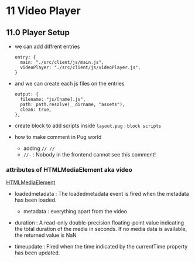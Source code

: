 # 11 Video Player

## 11.0 Player Setup

- we can add diffrent entries
  ```
  entry: {
  	main: "./src/client/js/main.js",
  	videoPlayer: "./src/client/js/videoPlayer.js",
  }
  ```
- and we can create each js files on the entries

  ```
  output: {
  	filename: "js/[name].js",
  	path: path.resolve(__dirname, "assets"),
  	clean: true,
  },
  ```

- create block to add scripts inside `layout.pug` : `block scripts`

- how to make comment in Pug world

  - adding `// // `
  - `//-` : Nobody in the frontend cannot see this comment!

### attributes of HTMLMediaElement aka video

[HTMLMediaElement](https://developer.mozilla.org/en-US/docs/Web/API/HTMLMediaElement)

- loadedmetadata : The loadedmetadata event is fired when the metadata has been loaded.

  - metadata : everything apart from the video

- duration : A read-only double-precision floating-point value indicating the total duration of the media in seconds. If no media data is available, the returned value is NaN
- timeupdate : Fired when the time indicated by the currentTime property has been updated.
